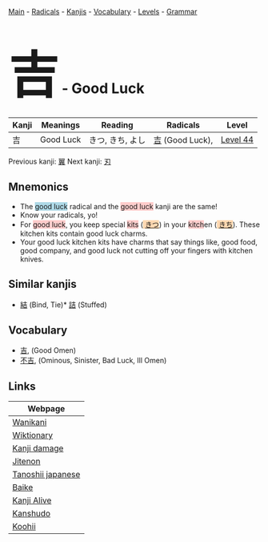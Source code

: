 <style> bigfont {font-size: 100px}</style>
[Main](../index.md) -
[Radicals](../radicals.md) -
[Kanjis](../kanjis.md) -
[Vocabulary](../vocabulary.md) -
[Levels](../levels.md) -
[Grammar](../grammar.md)
# <bigfont> 吉</bigfont> - Good Luck 

| Kanji | Meanings | Reading | Radicals | Level |
| --- | --- | --- | --- | --- |
| 吉 | Good Luck | きつ, きち, よし | [吉](../radicals/吉.md) (Good Luck),  | [Level 44](../levels/wk_level44.md) |

Previous kanji: [翼](翼.md) Next kanji: [刃](刃.md) 

## Mnemonics
 * The <span style="background-color:#ADD8E6"> good luck</span> radical and the <span style="background-color:#ffcccb"> good luck</span> kanji are the same!
* Know your radicals, yo!
* For <span style="background-color:#ffcccb"> good luck</span>, you keep special <span style="background-color:#ffcccb"> kits</span> (<span style="background-color:#fed8b1"> [きつ](https://jisho.org/search/きつ)</span>) in your <span style="background-color:#ffcccb"> kitch</span>en (<span style="background-color:#fed8b1"> [きち](https://jisho.org/search/きち)</span>). These kitchen kits contain good luck charms.
* Your good luck kitchen kits have charms that say things like, good food, good company, and good luck not cutting off your fingers with kitchen knives.


## Similar kanjis
 * [結](結.md) (Bind, Tie)* [詰](詰.md) (Stuffed)


## Vocabulary
 * [吉](../vocabulary/吉.md), (Good Omen)
* [不吉](../vocabulary/吉.md), (Ominous, Sinister, Bad Luck, Ill Omen)



## Links 

| Webpage |
| --- |
| [Wanikani          ](https://www.wanikani.com/kanji/吉) |
| [Wiktionary        ](https://en.wiktionary.org/wiki/吉) |
| [Kanji damage      ](http://www.kanjidamage.com/kanji/search?utf8=✓&q=吉) |
| [Jitenon           ](https://jitenon.com/kanji/吉) |
| [Tanoshii japanese ](https://www.tanoshiijapanese.com/dictionary/kanji.cfm?k=吉) |
| [Baike             ](https://baike.baidu.com/item/吉) |
| [Kanji Alive       ](https://app.kanjialive.com/吉) |
| [Kanshudo          ](https://www.kanshudo.com/searchmn?q=吉) |
| [Koohii            ](https://kanji.koohii.com/study/kanji/吉) |
